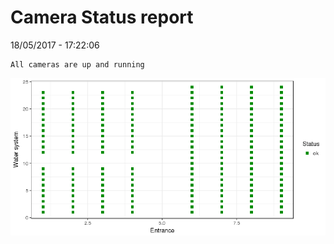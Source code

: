 Camera Status report
================
18/05/2017 - 17:22:06

    All cameras are up and running

![](camreport_files/figure-markdown_github/unnamed-chunk-2-1.png)
